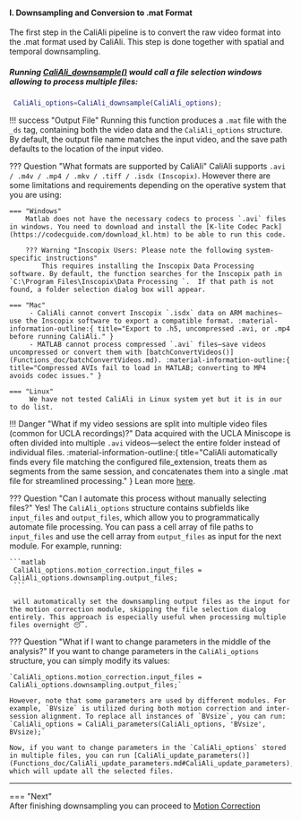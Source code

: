 #### I. Downsampling and Conversion to .mat Format <a id="downsampling"></a>

The first step in the CaliAli pipeline is to convert the raw video format into the .mat format used by CaliAli. This step is done together with spatial and temporal downsampling.

##### Running  [CaliAli_downsample()](Functions_doc/CaliAli_downsample.md#CaliAli_downsample)  would call a file selection windows allowing to process multiple files:

``` matlab
 CaliAli_options=CaliAli_downsample(CaliAli_options);  
```
!!! success "Output File"
    Running this function produces a `.mat` file with the `_ds` tag, containing both the video data and the `CaliAli_options` structure. By default, the output file name matches the input video, and the save path defaults to the location of the input video.
    
??? Question "What formats are supported by CaliAli"
	CaliAli supports `.avi / .m4v / .mp4 / .mkv / .tiff / .isdx (Inscopix)`. However there are some limitations and requirements depending on the operative system that you are using:
	
	=== "Windows"
		Matlab does not have the necessary codecs to process `.avi` files in windows. You need to download and install the [K-lite Codec Pack](https://codecguide.com/download_kl.htm) to be able to run this code.
			
		??? Warning "Inscopix Users: Please note the following system-specific instructions"
			This requires installing the Inscopix Data Processing software. By default, the function searches for the Inscopix path in  `C:\Program Files\Inscopix\Data Processing `.  If that path is not found, a folder selection dialog box will appear.
	
    === "Mac"
         - CaliAli cannot convert Inscopix `.isdx` data on ARM machines—use the Inscopix software to export a compatible format. :material-information-outline:{ title="Export to .h5, uncompressed .avi, or .mp4 before running CaliAli." }
         - MATLAB cannot process compressed `.avi` files—save videos uncompressed or convert them with [batchConvertVideos()](Functions_doc/batchConvertVideos.md). :material-information-outline:{ title="Compressed AVIs fail to load in MATLAB; converting to MP4 avoids codec issues." }
         
    === "Linux"
         We have not tested CaliAli in Linux system yet but it is in our to do list.


!!! Danger "What if my video sessions are split into multiple video files (common for UCLA recordings)?"
	Data acquired with the UCLA Miniscope is often divided into multiple `.avi` videos—select the entire folder instead of individual files. :material-information-outline:{ title="CaliAli automatically finds every file matching the configured file_extension, treats them as segments from the same session, and concatenates them into a single .mat file for streamlined processing." }
	Lean more [here](Processing_split_data.md).
	
??? Question "Can I automate this process without manually selecting files?"
    Yes! The `CaliAli_options` structure contains subfields like `input_files` and `output_files`, which allow you to programmatically automate file processing. You can pass a cell array of file paths to `input_files` and use the cell array from `output_files` as input for the next module.
    For example, running:
    	
    ```matlab
     CaliAli_options.motion_correction.input_files = CaliAli_options.downsampling.output_files;
     ```
     
     will automatically set the downsampling output files as the input for the motion correction module, skipping the file selection dialog entirely. This approach is especially useful when processing multiple files overnight 😴.


??? Question "What if I want to change parameters in the middle of the analysis?" 
	If you want to change parameters in the `CaliAli_options` structure, you can simply modify its values:
			
	`CaliAli_options.motion_correction.input_files = CaliAli_options.downsampling.output_files;`
    
    However, note that some parameters are used by different modules. For example, `BVsize` is utilized during both motion correction and inter-session alignment. To replace all instances of `BVsize`, you can run:  
    `CaliAli_options = CaliAli_parameters(CaliAli_options, 'BVsize', BVsize);`
    
    Now, if you want to change parameters in the `CaliAli_options` stored in multiple files, you can run [CaliAli_update_parameters()](Functions_doc/CaliAli_update_parameters.md#CaliAli_update_parameters), which will update all the selected files.

---

=== "Next"	
After finishing downsampling you can proceed to [Motion Correction](Motion_correction.md)		
